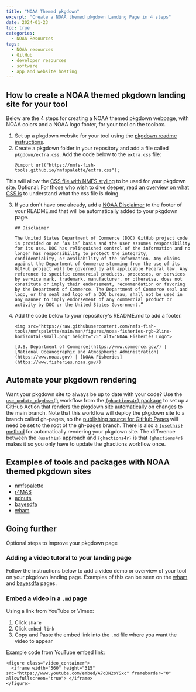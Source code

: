 ```yaml
---
title: "NOAA Themed pkgdown"
excerpt: "Create a NOAA themed pkgdown Landing Page in 4 steps"
date: 2024-01-23
toc: true
categories:
  - NOAA Resources
tags:
  - NOAA resources
  - GitHub
  - developer resources
  - software
  - app and website hosting
---
```


## How to create a NOAA themed pkgdown landing site for your tool

Below are the 4 steps for creating a NOAA themed pkgdown webpage, with NOAA colors and a NOAA logo footer, for your tool on the toolbox.

1. Set up a pkgdown website for your tool using the [pkgdown readme instructions](https://pkgdown.r-lib.org/).
2. Create a pkgdown folder in your repository and add a file called `pkgdown/extra.css`. Add the code below to the `extra.css` file:
    ```
    @import url("https://nmfs-fish-tools.github.io/nmfspalette/extra.css");
    ```
This will allow the [CSS file with NMFS styling](https://nmfs-fish-tools.github.io/nmfspalette/extra.css) to be used for your pkgdown site. Optional: For those who wish to dive deeper, read an [overview on what CSS is](https://developer.mozilla.org/en-US/docs/Learn/CSS/First_steps/What_is_CSS) to understand what the css file is doing.

3. If you don't have one already, add a [NOAA Disclaimer](https://raw.githubusercontent.com/nmfs-fish-tools/Resources/master/Disclaimer.md) to the footer of your README.md that will be automatically added to your pkgdown page.
 
    ```
    ## Disclaimer

    The United States Department of Commerce (DOC) GitHub project code is provided on an ‘as is’ basis and the user assumes responsibility for its use. DOC has relinquished control of the information and no longer has responsibility to protect the integrity, confidentiality, or availability of the information. Any claims against the Department of Commerce stemming from the use of its GitHub project will be governed by all applicable Federal law. Any reference to specific commercial products, processes, or services by service mark, trademark, manufacturer, or otherwise, does not constitute or imply their endorsement, recommendation or favoring by the Department of Commerce. The Department of Commerce seal and logo, or the seal and logo of a DOC bureau, shall not be used in any manner to imply endorsement of any commercial product or activity by DOC or the United States Government.”
    ```
    
4. Add the code below to your repository's README.md to add a footer.

    ```
    <img src="https://raw.githubusercontent.com/nmfs-fish-tools/nmfspalette/main/man/figures/noaa-fisheries-rgb-2line-horizontal-small.png" height="75" alt="NOAA Fisheries Logo">
    
    [U.S. Department of Commerce](https://www.commerce.gov/) | [National Oceanographic and Atmospheric Administration](https://www.noaa.gov) | [NOAA Fisheries](https://www.fisheries.noaa.gov/)
    ```

## Automate your pkgdown rendering

Want your pkgdown site to always be up to date with your code? Use the [`use_update_pkgdown()`](https://nmfs-fish-tools.github.io/ghactions4r/reference/use_update_pkgdown.html) workflow from the [`{ghactions4r}` package](https://nmfs-fish-tools.github.io/ghactions4r/) to set up a GitHub Action that renders the pkgdown site automatically on changes to the main branch. Note that this workflow will deploy the pkgdown site to a branch called gh-pages, so the [publishing source for GitHub Pages](https://docs.github.com/en/pages/getting-started-with-github-pages/configuring-a-publishing-source-for-your-github-pages-site) will need be set to the root of the gh-pages branch. There is also a [`{usethis}` method](https://usethis.r-lib.org/reference/use_pkgdown.html) for automatically rendering your pkgdown site. The difference between the `{usethis}` approach and `{ghactions4r}` is that `{ghactions4r}` makes it so you only have to update the ghactions workflow once. 

## Examples of tools and packages with NOAA themed pkgdown sites

- [nmfspalette](https://nmfs-fish-tools.github.io/nmfspalette/)
- [r4MAS](https://nmfs-fish-tools.github.io/r4MAS/)
- [adnuts](https://cole-monnahan-noaa.github.io/adnuts/)
- [bayesdfa](https://fate-ewi.github.io/bayesdfa/)
- [wham](https://timjmiller.github.io/wham/)

## Going further

Optional steps to improve your pkgdown page

### Adding a video tutoral to your landing page

Follow the instructions below to add a video demo or overview of your tool on your pkgdown landing page. Examples of this can be seen on the [wham](https://timjmiller.github.io/wham/) and [bayesdfa](https://fate-ewi.github.io/bayesdfa/) pages. 

### Embed a video in a `.md` page

Using a link from YouTube or Vimeo:
1. Click `share`
2. Click `embed link`
3. Copy and Paste the embed link into the `.md` file where you want the video to appear

Example code from YouTube embed link:
```
<figure class="video_container">
  <iframe width="560" height="315" src="https://www.youtube.com/embed/A7qDN2oYSxc" frameborder="0" allowfullscreen="true"> </iframe>
</figure>
```




